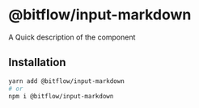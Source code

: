 # @bitflow/input-markdown

A Quick description of the component

## Installation

```sh
yarn add @bitflow/input-markdown
# or
npm i @bitflow/input-markdown
```
